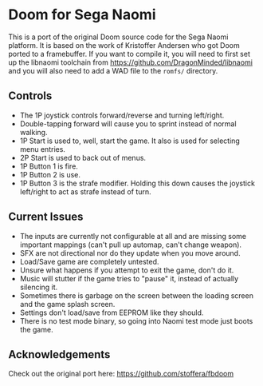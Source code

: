 # Doom for Sega Naomi

This is a port of the original Doom source code for the Sega Naomi platform. It is based on the work of
Kristoffer Andersen who got Doom ported to a framebuffer. If you want to compile it, you will need to
first set up the libnaomi toolchain from https://github.com/DragonMinded/libnaomi and you will also need
to add a WAD file to the `romfs/` directory.

## Controls

* The 1P joystick controls forward/reverse and turning left/right.
* Double-tapping forward will cause you to sprint instead of normal walking.
* 1P Start is used to, well, start the game. It also is used for selecting menu entries.
* 2P Start is used to back out of menus.
* 1P Button 1 is fire.
* 1P Button 2 is use.
* 1P Button 3 is the strafe modifier. Holding this down causes the joystick left/right to act as strafe instead of turn.

## Current Issues

* The inputs are currently not configurable at all and are missing some important mappings (can't pull up automap, can't change weapon).
* SFX are not directional nor do they update when you move around.
* Load/Save game are completely untested.
* Unsure what happens if you attempt to exit the game, don't do it.
* Music will stutter if the game tries to "pause" it, instead of actually silencing it.
* Sometimes there is garbage on the screen between the loading screen and the game splash screen.
* Settings don't load/save from EEPROM like they should.
* There is no test mode binary, so going into Naomi test mode just boots the game.

## Acknowledgements

Check out the original port here: https://github.com/stoffera/fbdoom
